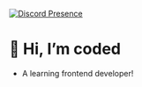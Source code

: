 [![Discord Presence](https://lanyard.cnrad.dev/api/1375894187152642088?showDisplayName=true)](https://discord.com/users/1375894187152642088)
# 👋 Hi, I’m coded
- A learning frontend developer!  



